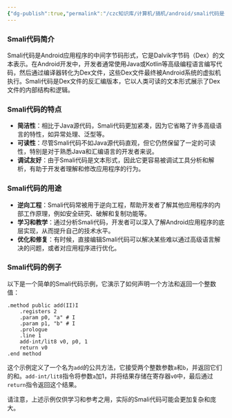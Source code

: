 ```yaml
---
{"dg-publish":true,"permalink":"/czc知识库/计算机/搞机/android/smali代码是什么/","dgPassFrontmatter":true,"created":"2024-06-27T14:35:00.083+08:00","updated":"2024-12-08T00:39:11.769+08:00"}
---
```





### Smali代码简介

Smali代码是Android应用程序的中间字节码形式，它是Dalvik字节码（Dex）的文本表示。在Android开发中，开发者通常使用Java或Kotlin等高级编程语言编写代码，然后通过编译器转化为Dex文件，这些Dex文件最终被Android系统的虚拟机执行。Smali代码是Dex文件的反汇编版本，它以人类可读的文本形式展示了Dex文件的内部结构和逻辑。

### Smali代码的特点

- **简洁性**：相比于Java源代码，Smali代码更加紧凑，因为它省略了许多高级语言的特性，如异常处理、泛型等。
- **可读性**：尽管Smali代码不如Java源代码直观，但它仍然保留了一定的可读性，特别是对于熟悉Java和汇编语言的开发者来说。
- **调试友好**：由于Smali代码是文本形式，因此它更容易被调试工具分析和解析，有助于开发者理解和修改应用程序的行为。

### Smali代码的用途

- **逆向工程**：Smali代码常被用于逆向工程，帮助开发者了解其他应用程序的内部工作原理，例如安全研究、破解和复制功能等。
- **学习和教学**：通过分析Smali代码，开发者可以深入了解Android应用程序的底层实现，从而提升自己的技术水平。
- **优化和修复**：有时候，直接编辑Smali代码可以解决某些难以通过高级语言解决的问题，或者对应用程序进行优化。

### Smali代码的例子

以下是一个简单的Smali代码示例，它演示了如何声明一个方法和返回一个整数值：

```smali
.method public add(II)I
    .registers 2
    .param p0, "a" # I
    .param p1, "b" # I
    .prologue
    .line 1
    add-int/lit8 v0, p0, 1
    return v0
.end method
```

这个示例定义了一个名为`add`的公共方法，它接受两个整数参数`a`和`b`，并返回它们的和。`add-int/lit8`指令将参数`a`加1，并将结果存储在寄存器`v0`中，最后通过`return`指令返回这个结果。

请注意，上述示例仅供学习和参考之用，实际的Smali代码可能会更加复杂和庞大。